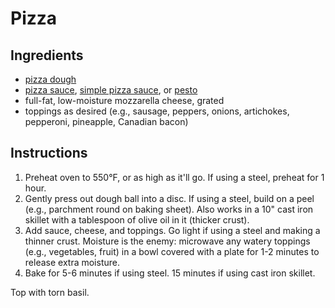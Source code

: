 # Pizza

## Ingredients

- [pizza dough](pizza-dough.md)
- [pizza sauce](pizza-sauce.md), [simple pizza sauce](simple-pizza-sauce.md), or [pesto](pesto.md)
- full-fat, low-moisture mozzarella cheese, grated
- toppings as desired (e.g., sausage, peppers, onions, artichokes, pepperoni, pineapple, Canadian bacon)

## Instructions

1. Preheat oven to 550°F, or as high as it'll go. If using a steel, preheat for 1 hour.
2. Gently press out dough ball into a disc. If using a steel, build on a peel (e.g., parchment round on baking sheet). Also works in a 10" cast iron skillet with a tablespoon of olive oil in it (thicker crust).
3. Add sauce, cheese, and toppings. Go light if using a steel and making a thinner crust. Moisture is the enemy: microwave any watery toppings (e.g., vegetables, fruit) in a bowl covered with a plate for 1-2 minutes to release extra moisture.
4. Bake for 5-6 minutes if using steel. 15 minutes if using cast iron skillet.

Top with torn basil.
